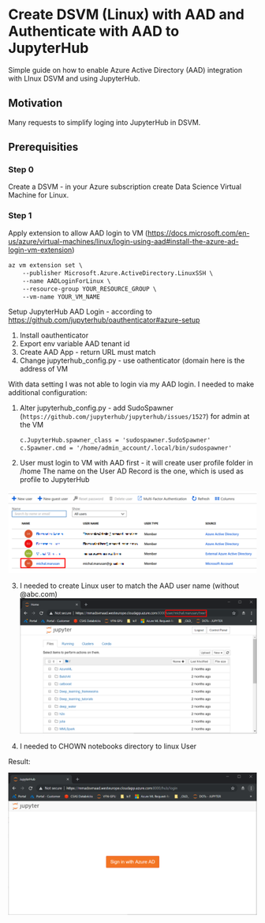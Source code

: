 # Create DSVM (Linux) with AAD and Authenticate with AAD to JupyterHub

Simple guide on how to enable Azure Active Directory (AAD) integration with LInux DSVM and using JupyterHub.

## Motivation

Many requests to simplify loging into JupyterHub in DSVM.

## Prerequisities


### Step 0
Create a DSVM - in your Azure subscription create Data Science Virtual Machine for Linux.

### Step 1
Apply extension to allow AAD login to VM (https://docs.microsoft.com/en-us/azure/virtual-machines/linux/login-using-aad#install-the-azure-ad-login-vm-extension)

```
az vm extension set \
    --publisher Microsoft.Azure.ActiveDirectory.LinuxSSH \
    --name AADLoginForLinux \
    --resource-group YOUR_RESOURCE_GROUP \
    --vm-name YOUR_VM_NAME
```

Setup JupyterHub AAD Login - according to https://github.com/jupyterhub/oauthenticator#azure-setup
1. Install oauthenticator
2. Export env variable AAD tenant id
3. Create AAD App - return URL must match 
4. Change jupyterhub_config.py - use oathenticator (domain here is the address of VM


With data setting I was not able to login via my AAD login. I needed to make additional configuration:
1. Alter jupyterhub_config.py - add SudoSpawner (`https://github.com/jupyterhub/jupyterhub/issues/1527`) for admin at the VM
    ```
    c.JupyterHub.spawner_class = 'sudospawner.SudoSpawner'
    c.Spawner.cmd = '/home/admin_account/.local/bin/sudospawner'
    ```
2. User must login to VM with AAD first - it will create user profile folder in /home
The name on the User AD Record is the one, which is used as profile to JupyterHub


![alt text](./assets/user_name_AD.png "sync name in AAD")

3. I needed to create Linux user to match the AAD user name (without @abc.com)
![alt text](./assets/linux_user.png "create linux account")

4. I needed to CHOWN notebooks directory to linux User

Result:

![alt text](./assets/working_aad_login.png "create linux account")

